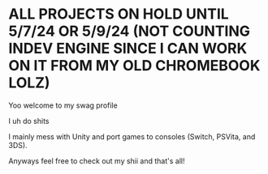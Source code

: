 # ALL PROJECTS ON HOLD UNTIL 5/7/24 OR 5/9/24 (NOT COUNTING INDEV ENGINE SINCE I CAN WORK ON IT FROM MY OLD CHROMEBOOK LOLZ)

Yoo welcome to my swag profile

I uh do shits

I mainly mess with Unity and port games to consoles (Switch, PSVita, and 3DS).

Anyways feel free to check out my shii and that's all!
